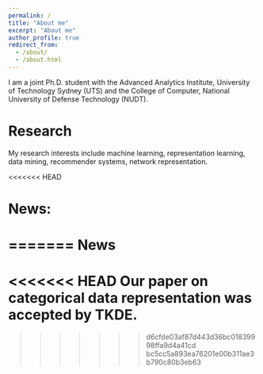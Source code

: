 ```yaml
---
permalink: /
title: "About me"
excerpt: "About me"
author_profile: true
redirect_from: 
  - /about/
  - /about.html
---
```


I am a joint Ph.D. student with the Advanced Analytics Institute, University of Technology Sydney (UTS) and the College of Computer, National University of Defense Technology (NUDT). 

Research
========

My research interests include machine learning, representation learning, data mining, recommender systems, network representation.

<<<<<<< HEAD
# News:
=======
News
====
<<<<<<< HEAD
Our paper on categorical data representation was accepted by TKDE.
=======
>>>>>>> d6cfde03af87d443d36bc01839998ffa9d4a41cd
>>>>>>> bc5cc5a893ea76201e00b311ae3b790c80b3eb63


